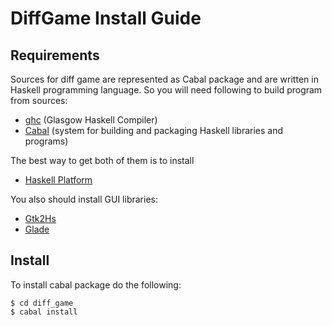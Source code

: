 DiffGame Install Guide
===========================

Requirements
------------

Sources for diff game are represented as Cabal package
and are written in Haskell programming language. So you
will need following to build program from sources:

* [ghc](http://www.haskell.org/ghc/) (Glasgow Haskell Compiler)
* [Cabal](http://www.haskell.org/cabal/) (system for building and packaging Haskell libraries and programs)

The best way to get both of them is to install

* [Haskell Platform](http://hackage.haskell.org/platform/)

You also should install GUI libraries:

* [Gtk2Hs](http://www.haskell.org/haskellwiki/Gtk2Hs/Linux/)
* [Glade](http://glade.gnome.org/)

Install
-------

To install cabal package do the following:

    $ cd diff_game
    $ cabal install

